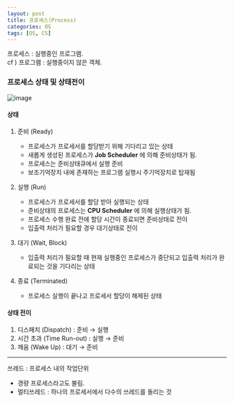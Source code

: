 ```yaml
---
layout: post
title: 프로세스(Process)
categories: OS
tags: [OS, CS]
---
```


프로세스 : 실행중인 프로그램.  
cf ) 프로그램 : 실행중이지 않은 객체.

### 프로세스 상태 및 상태전이
![image](https://user-images.githubusercontent.com/48157259/113371616-c2abf880-93a1-11eb-8472-869cecc62bff.png)

#### 상태  
1. 준비 (Ready)
   - 프로세스가 프로세서를 할당받기 위해 기다리고 있는 상태
   - 새롭게 생성된 프로세스가 **Job Scheduler** 에 의해 준비상태가 됨.
   - 프로세스는 준비상태큐에서 실행 준비
   - 보조기억장치 내에 존재하는 프로그램 실행시 주기억장치로 탑재됨

2. 실행 (Run)
    - 프로세스가 프로세서를 할당 받아 실행되는 상태
    - 준비상태의 프로세스는 **CPU Scheduler** 에 의해 실행상태가 됨.
    - 프로세스 수행 완료 전에 할당 시간이 종료되면 준비상태로 전이
    - 입출력 처리가 필요할 경우 대기상태로 전이

3. 대기 (Wait, Block)
   - 입출력 처리가 필요할 때 현재 실행중인 프로세스가 중단되고 입출력 처리가 완료되는 것을 기다리는 상태

4. 종료 (Terminated)
    - 프로세스 실행이 끝나고 프로세서 할당이 해제된 상태


#### 상태 전이
1. 디스패치 (Dispatch) : 준비 → 실행
2. 시간 초과 (Time Run-out) : 실행 → 준비
3. 깨움 (Wake Up) : 대기 → 준비

---

쓰레드 : 프로세스 내의 작업단위
- 경량 프로세스라고도 불림.
- 멀티쓰레드 : 하나의 프로세서에서 다수의 쓰레드를 돌리는 것
